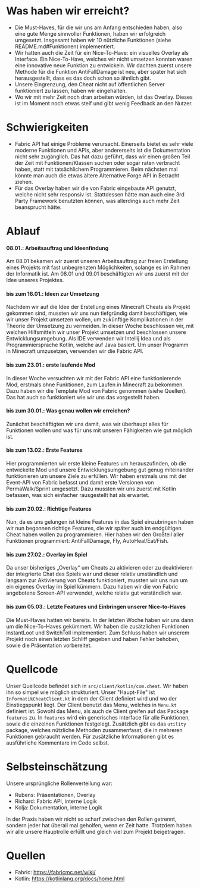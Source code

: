 # Was haben wir erreicht?

* Die Must-Haves, für die wir uns am Anfang entschieden haben, also eine gute Menge sinnvoller Funktionen,
  haben wir erfolgreich umgesetzt.
  Insgesamt haben wir 10 nützliche Funktionen (siehe README.md#Funktionen) implementiert.
* Wir hatten auch die Zeit für ein Nice-To-Have: ein visuelles Overlay als Interface.
  Ein Nice-To-Have, welches wir nicht umsetzen konnten waren eine innovative neue Funktion zu entwickeln.
  Wir dachten zuerst unsere Methode für die Funktion AntiFallDamage ist neu,
  aber später hat sich herausgestellt, dass es das doch schon so ähnlich gibt.
* Unsere Eingrenzung, den Cheat nicht auf öffentlichen Server funktioniert zu lassen, haben wir eingehalten.
* Wo wir mit mehr Zeit noch dran arbeiten würden, ist das Overlay.
  Dieses ist im Moment noch etwas steif und gibt wenig Feedback an den Nutzer.

# Schwierigkeiten

* Fabric API hat einige Probleme verursacht.
  Einerseits bietet es sehr viele moderne Funktionen und APIs,
  aber andererseits ist die Dokumentation nicht sehr zugänglich.
  Das hat dazu geführt, dass wir einen großen Teil der Zeit mit Funktionen/Klassen suchen oder sogar raten verbracht
  haben, statt mit tatsächlichem Programmieren.
  Beim nächsten mal könnte man auch die etwas ältere Alternative Forge API in Betracht ziehen.
* Für das Overlay haben wir die von Fabric eingebaute API genutzt, welche nicht sehr responsiv ist.
  Stattdessen hätte man auch eine 3rd Party Framework benutzten können, was allerdings auch mehr Zeit beansprucht hätte.

# Ablauf

#### 08.01.: Arbeitsauftrag und Ideenfindung

Am 08.01 bekamen wir zuerst unseren Arbeitsauftrag zur freien Erstellung eines Projekts mit fast unbegrenzten
Möglichkeiten, solange es im Rahmen der Informatik ist.
Am 08.01 und 09.01 beschäftigten wir uns zuerst mit der Idee unseres Projektes.

#### bis zum 16.01.: Ideen zur Umsetzung

Nachdem wir auf die Idee der Erstellung eines Minecraft Cheats als Projekt gekommen sind, mussten wir uns nun
tiefgründig damit beschäftigen, wie wir unser Projekt umsetzen wollen, um zukünftige Komplikationen in der Theorie der
Umsetzung zu vermeiden. In dieser Woche beschlossen wir, mit welchen Hilfsmitteln wir unser Projekt umsetzen und
beschlossen unsere Entwicklungsumgebung. Als IDE verwenden wir Intellij Idea und als Programmiersprache Kotlin, welche
auf Java basiert. Um unser Programm in Minecraft umzusetzen, verwenden wir die Fabric API.

#### bis zum 23.01.: erste laufende Mod

In dieser Woche versuchten wir mit der Fabric API eine funktionierende Mod, erstmals ohne Funktionen,
zum Laufen in Minecraft zu bekommen. Dazu haben wir die Template Mod von Fabric genommen (siehe Quellen).
Das hat auch so funktioniert wie wir uns das vorgestellt haben.

#### bis zum 30.01.: Was genau wollen wir erreichen?

Zunächst beschäftigten wir uns damit, was wir überhaupt alles für Funktionen wollen und was für uns mit unseren
Fähigkeiten wie gut möglich ist.

#### bis zum 13.02.: Erste Features

Hier programmierten wir erste kleine Features um herauszufinden,
ob die entwickelte Mod und unsere Entwicklungsumgebung gut genug miteinander funktionieren um unsere Ziele zu erfüllen.
Wir haben erstmals uns mit der Event-API von Fabric befasst und damit erste Versionen von PermaWalk/Sprint umgesetzt.
Dazu mussten wir uns zuerst mit Kotlin befassen, was sich einfacher rausgestellt hat als erwartet.

#### bis zum 20.02.: Richtige Features

Nun, da es uns gelungen ist kleine Features in das Spiel einzubringen haben wir nun begonnen richtige Features, die wir
später auch im endgültigen Cheat haben wollen zu programmieren. Hier haben wir den Großteil aller Funktionen
programmiert: AntiFallDamage, Fly, AutoHeal/Eat/Fish.

#### bis zum 27.02.: Overlay im Spiel

Da unser bisheriges „Overlay“ um Cheats zu aktivieren oder zu deaktivieren der integrierte Chat des Spiels war und
dieser relativ umständlich und langsam zur Aktivierung von Cheats funktioniert, mussten wir uns nun um ein eigenes
Overlay im Spiel kümmern.
Dazu haben wir die von Fabric angebotene Screen-API verwendet, welche relativ gut verständlich war.

#### bis zum 05.03.: Letzte Features und Einbringen unserer Nice-to-Haves

Die Must-Haves hatten wir bereits. In der letzten Woche haben wir uns dann um die Nice-To-Haves gekümmert.
Wir haben die zusätzlichen Funktionen InstantLoot und SwitchToll implementiert.
Zum Schluss haben wir unserem Projekt noch einen letzten Schliff gegeben und haben Fehler behoben,
sowie die Präsentation vorbereitet.

# Quellcode

Unser Quellcode befindet sich in `src/client/kotlin/com.cheat`.
Wir haben ihn so simpel wie möglich strukturiert. Unser "Haupt-File"
ist `InformatikCheatClient.kt` in dem der Client definiert wird und wo der Einstiegspunkt liegt.
Der Client benutzt das Menu, welches in `Menu.kt` definiert ist.
Sowohl das Menu, als auch de Client greifen auf das Package `features` zu.
In `features` wird ein generisches Interface für alle Funktionen, sowie die einzelnen Funktionen festgelegt.
Zusätzlich gibt es das `utility` package, welches nützliche Methoden zusammenfasst, die in mehreren Funktionen gebraucht
werden.
Für zusätzliche Informationen gibt es ausführliche Kommentare im Code selbst.

# Selbsteinschätzung

Unsere ursprüngliche Rollenverteilung war:

* Rubens: Präsentationen, Overlay
* Richard: Fabric API, interne Logik
* Kolja: Dokumentation, interne Logik

In der Praxis haben wir nicht so scharf zwischen den Rollen getrennt, sondern jeder hat überall mal geholfen,
wenn er Zeit hatte. Trotzdem haben wir alle unsere Hauptrolle erfüllt und gleich viel zum Projekt beigetragen.

# Quellen

* Fabric: https://fabricmc.net/wiki/
* Kotlin: https://kotlinlang.org/docs/home.html
